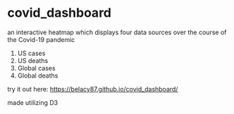 # covid_dashboard
an interactive heatmap which displays four data sources over the course of the Covid-19 pandemic
  1. US cases
  2. US deaths
  3. Global cases
  4. Global deaths
 
try it out here: https://belacy87.github.io/covid_dashboard/

made utilizing D3
